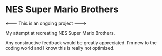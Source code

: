 # NES Super Mario Brothers

<--- This is an ongoing project --->

My attempt at recreating NES Super Mario Brothers.

Any constructive feedback would be greatly appreciated.  I'm new to the coding world and I know this is really not optimized.
